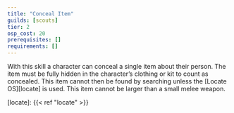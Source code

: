 ```yaml
---
title: "Conceal Item"
guilds: [scouts]
tier: 2
osp_cost: 20
prerequisites: []
requirements: []
---
```

With this skill a character can conceal a single item about their person. The item must be fully hidden in the character’s clothing or kit to count as concealed. This item cannot then be found by searching unless the [Locate OS][locate] is used. This item cannot be larger than a small melee weapon.

[locate]: {{< ref "locate" >}}